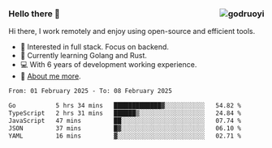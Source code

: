 ### Hello there 👋 <img align="right" src="https://github-readme-stats.vercel.app/api?username=godruoyi&show_icons=true" alt="godruoyi" />

Hi there, I work remotely and enjoy using open-source and efficient tools.

- 🔭 Interested in full stack. Focus on backend.
- 🌱 Currently learning Golang and Rust.
- 💻 With 6 years of development working experience.
- 👒 [About me more](https://godruoyi.com/posts/about-godruoyi).



<!--START_SECTION:waka-->

```txt
From: 01 February 2025 - To: 08 February 2025

Go           5 hrs 34 mins   █████████████▓░░░░░░░░░░░   54.82 %
TypeScript   2 hrs 31 mins   ██████▒░░░░░░░░░░░░░░░░░░   24.84 %
JavaScript   47 mins         ██░░░░░░░░░░░░░░░░░░░░░░░   07.74 %
JSON         37 mins         █▓░░░░░░░░░░░░░░░░░░░░░░░   06.10 %
YAML         16 mins         ▓░░░░░░░░░░░░░░░░░░░░░░░░   02.71 %
```

<!--END_SECTION:waka-->
